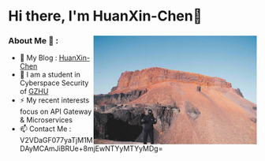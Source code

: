 # Hi there, I'm HuanXin-Chen👋

<!--
**HuanXin-Chen/HuanXin-Chen** is a ✨ _special_ ✨ repository because its `README.md` (this file) appears on your GitHub profile.

Here are some ideas to get you started:

- 🔭 I’m currently working on AICG
- 🌱 I’m currently learning Java
- 👯 I’m looking to collaborate on ...
- 🤔 I’m looking for help with ...
- 💬 Ask me about ...
- 📫 How to reach me: ...
- 😄 Pronouns: ...
- ⚡ Fun fact: ...
-->
<div style="width:100%; height:450px;">
    <img align="right" src="me.jpg" style="height:220px; margin-left: 0px;" />
    <h3> About Me 💬 : </h3>
    <div id="introduction" style="margin-right: 0px;">
        <ul>
            <li>🔭 My Blog : <a href="https://huanxin-chen.github.io">HuanXin-Chen</a></li>
	    <li>🌱 I am a student in Cyberspace Security of <a href="https://wyy.gzhu.edu.cn/">GZHU</a></li>
            <li>⚡ My recent interests focus on API Gateway & Microservices </li>
	    <li>📫 Contact Me : V2VDaGF077yaTjM1MDAyMCAmJiBRUe+8mjEwNTYyMTYyMDg= </li>
        </ul>
    </div>
</div>
